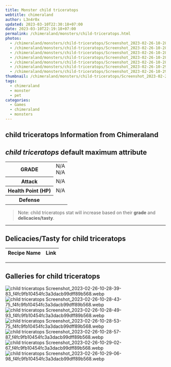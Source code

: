 ```yaml
---
title: Monster child triceratops
webtitle: chimeraland
author: L3n4r0x
updated: 2023-03-10T22:30:18+07:00
date: 2023-03-10T22:19:18+07:00
permalink: /chimeraland/monsters/child-triceratops.html
photos:
  - /chimeraland/monsters/child-triceratops/Screenshot_2023-02-26-10-28-39-83_f4fc9fb10454fc3a3dacb99dff89b568.webp
  - /chimeraland/monsters/child-triceratops/Screenshot_2023-02-26-10-28-43-75_f4fc9fb10454fc3a3dacb99dff89b568.webp
  - /chimeraland/monsters/child-triceratops/Screenshot_2023-02-26-10-28-49-93_f4fc9fb10454fc3a3dacb99dff89b568.webp
  - /chimeraland/monsters/child-triceratops/Screenshot_2023-02-26-10-28-53-75_f4fc9fb10454fc3a3dacb99dff89b568.webp
  - /chimeraland/monsters/child-triceratops/Screenshot_2023-02-26-10-28-57-87_f4fc9fb10454fc3a3dacb99dff89b568.webp
  - /chimeraland/monsters/child-triceratops/Screenshot_2023-02-26-10-29-02-67_f4fc9fb10454fc3a3dacb99dff89b568.webp
  - /chimeraland/monsters/child-triceratops/Screenshot_2023-02-26-10-29-06-98_f4fc9fb10454fc3a3dacb99dff89b568.webp
thumbnail: /chimeraland/monsters/child-triceratops/Screenshot_2023-02-26-10-28-39-83_f4fc9fb10454fc3a3dacb99dff89b568.webp
tags:
  - chimeraland
  - monster
  - pet
categories:
  - Games
  - chimeraland
  - monsters
---
```


<link
  rel="stylesheet"
  href="https://rawcdn.githack.com/dimaslanjaka/Web-Manajemen/870a349/css/bootstrap-5-3-0-alpha3-wrapper.css"
/>
<section id="bootstrap-wrapper">
  <h2>child triceratops Information from Chimeraland</h2>
  <h2 id="attribute"><i>child triceratops</i> default maximum attribute</h2>
  <div class="row">
    <div class="col mb-2">
      <div class="card bg-dark text-light">
        <div class="card-body">
          <table>
            <tr>
              <th>GRADE</th>
              <td>N/A <br />N/A</td>
            </tr>
            <tr>
              <th>Attack</th>
              <td>N/A</td>
            </tr>
            <tr>
              <th>Health Point (HP)</th>
              <td>N/A</td>
            </tr>
            <tr>
              <th>Defense</th>
              <td></td>
            </tr>
          </table>
        </div>
      </div>
    </div>
  </div>
  <blockquote>
    Note: child triceratops stat will increase based on their <b>grade</b> and
    <b>delicacies/tasty</b>.
  </blockquote>
  <hr />
  <h2 id="delicacies">Delicacies/Tasty for child triceratops</h2>
  <div class="card">
    <div class="card-body">
      <div class="table-responsive">
        <table class="table table-striped table-dark">
          <thead>
            <tr>
              <th>Recipe Name</th>
              <th>Link</th>
            </tr>
          </thead>
          <tbody></tbody>
        </table>
      </div>
    </div>
  </div>
  <hr />
  <div id="gallery">
    <h2>Galleries for child triceratops</h2>
    <div class="row">
      <div class="col-lg-6 col-12">
        <img
          src="https://www.webmanajemen.com/chimeraland/monsters/child-triceratops/Screenshot_2023-02-26-10-28-39-83_f4fc9fb10454fc3a3dacb99dff89b568.webp"
          alt="child triceratops Screenshot_2023-02-26-10-28-39-83_f4fc9fb10454fc3a3dacb99dff89b568.webp"
        />
      </div>
      <div class="col-lg-6 col-12">
        <img
          src="https://www.webmanajemen.com/chimeraland/monsters/child-triceratops/Screenshot_2023-02-26-10-28-43-75_f4fc9fb10454fc3a3dacb99dff89b568.webp"
          alt="child triceratops Screenshot_2023-02-26-10-28-43-75_f4fc9fb10454fc3a3dacb99dff89b568.webp"
        />
      </div>
      <div class="col-lg-6 col-12">
        <img
          src="https://www.webmanajemen.com/chimeraland/monsters/child-triceratops/Screenshot_2023-02-26-10-28-49-93_f4fc9fb10454fc3a3dacb99dff89b568.webp"
          alt="child triceratops Screenshot_2023-02-26-10-28-49-93_f4fc9fb10454fc3a3dacb99dff89b568.webp"
        />
      </div>
      <div class="col-lg-6 col-12">
        <img
          src="https://www.webmanajemen.com/chimeraland/monsters/child-triceratops/Screenshot_2023-02-26-10-28-53-75_f4fc9fb10454fc3a3dacb99dff89b568.webp"
          alt="child triceratops Screenshot_2023-02-26-10-28-53-75_f4fc9fb10454fc3a3dacb99dff89b568.webp"
        />
      </div>
      <div class="col-lg-6 col-12">
        <img
          src="https://www.webmanajemen.com/chimeraland/monsters/child-triceratops/Screenshot_2023-02-26-10-28-57-87_f4fc9fb10454fc3a3dacb99dff89b568.webp"
          alt="child triceratops Screenshot_2023-02-26-10-28-57-87_f4fc9fb10454fc3a3dacb99dff89b568.webp"
        />
      </div>
      <div class="col-lg-6 col-12">
        <img
          src="https://www.webmanajemen.com/chimeraland/monsters/child-triceratops/Screenshot_2023-02-26-10-29-02-67_f4fc9fb10454fc3a3dacb99dff89b568.webp"
          alt="child triceratops Screenshot_2023-02-26-10-29-02-67_f4fc9fb10454fc3a3dacb99dff89b568.webp"
        />
      </div>
      <div class="col-lg-6 col-12">
        <img
          src="https://www.webmanajemen.com/chimeraland/monsters/child-triceratops/Screenshot_2023-02-26-10-29-06-98_f4fc9fb10454fc3a3dacb99dff89b568.webp"
          alt="child triceratops Screenshot_2023-02-26-10-29-06-98_f4fc9fb10454fc3a3dacb99dff89b568.webp"
        />
      </div>
    </div>
  </div>
</section>